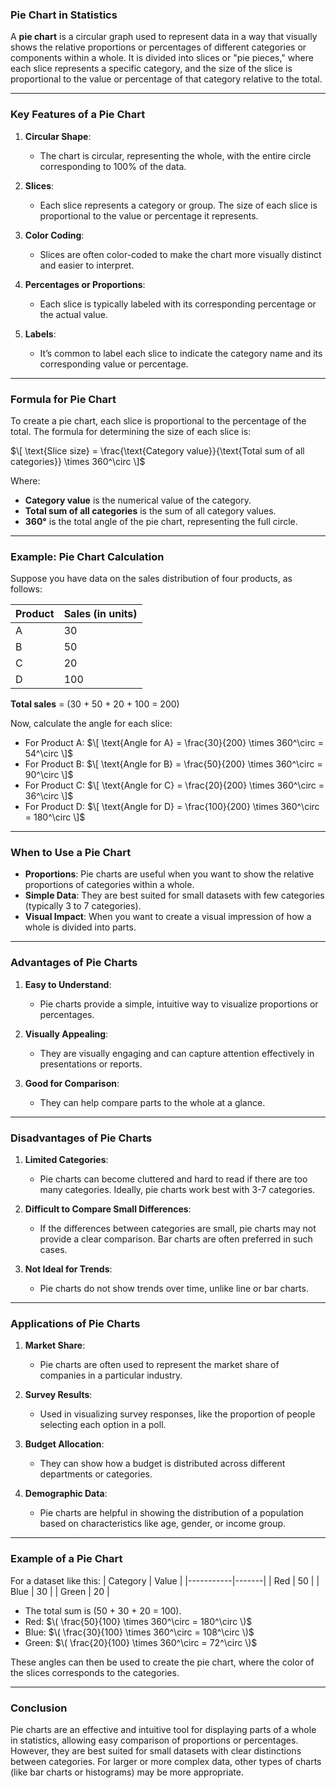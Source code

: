 ### **Pie Chart in Statistics**

A **pie chart** is a circular graph used to represent data in a way that visually shows the relative proportions or percentages of different categories or components within a whole. It is divided into slices or "pie pieces," where each slice represents a specific category, and the size of the slice is proportional to the value or percentage of that category relative to the total.

---

### **Key Features of a Pie Chart**

1. **Circular Shape**:
   - The chart is circular, representing the whole, with the entire circle corresponding to 100% of the data.

2. **Slices**:
   - Each slice represents a category or group. The size of each slice is proportional to the value or percentage it represents.

3. **Color Coding**:
   - Slices are often color-coded to make the chart more visually distinct and easier to interpret.

4. **Percentages or Proportions**:
   - Each slice is typically labeled with its corresponding percentage or the actual value.

5. **Labels**:
   - It’s common to label each slice to indicate the category name and its corresponding value or percentage.

---

### **Formula for Pie Chart**

To create a pie chart, each slice is proportional to the percentage of the total. The formula for determining the size of each slice is:

$\[
\text{Slice size} = \frac{\text{Category value}}{\text{Total sum of all categories}} \times 360^\circ
\]$

Where:
- **Category value** is the numerical value of the category.
- **Total sum of all categories** is the sum of all category values.
- **360°** is the total angle of the pie chart, representing the full circle.

---

### **Example: Pie Chart Calculation**

Suppose you have data on the sales distribution of four products, as follows:

| Product  | Sales (in units) |
|----------|------------------|
| A        | 30               |
| B        | 50               |
| C        | 20               |
| D        | 100              |

**Total sales** = \(30 + 50 + 20 + 100 = 200\)

Now, calculate the angle for each slice:
- For Product A:
  $\[
  \text{Angle for A} = \frac{30}{200} \times 360^\circ = 54^\circ
  \]$
- For Product B:
  $\[
  \text{Angle for B} = \frac{50}{200} \times 360^\circ = 90^\circ
  \]$
- For Product C:
  $\[
  \text{Angle for C} = \frac{20}{200} \times 360^\circ = 36^\circ
  \]$
- For Product D:
  $\[
  \text{Angle for D} = \frac{100}{200} \times 360^\circ = 180^\circ
  \]$

---

### **When to Use a Pie Chart**

- **Proportions**: Pie charts are useful when you want to show the relative proportions of categories within a whole.
- **Simple Data**: They are best suited for small datasets with few categories (typically 3 to 7 categories).
- **Visual Impact**: When you want to create a visual impression of how a whole is divided into parts.

---

### **Advantages of Pie Charts**

1. **Easy to Understand**:
   - Pie charts provide a simple, intuitive way to visualize proportions or percentages.
   
2. **Visually Appealing**:
   - They are visually engaging and can capture attention effectively in presentations or reports.

3. **Good for Comparison**:
   - They can help compare parts to the whole at a glance.

---

### **Disadvantages of Pie Charts**

1. **Limited Categories**:
   - Pie charts can become cluttered and hard to read if there are too many categories. Ideally, pie charts work best with 3-7 categories.
   
2. **Difficult to Compare Small Differences**:
   - If the differences between categories are small, pie charts may not provide a clear comparison. Bar charts are often preferred in such cases.

3. **Not Ideal for Trends**:
   - Pie charts do not show trends over time, unlike line or bar charts.

---

### **Applications of Pie Charts**

1. **Market Share**:
   - Pie charts are often used to represent the market share of companies in a particular industry.
   
2. **Survey Results**:
   - Used in visualizing survey responses, like the proportion of people selecting each option in a poll.

3. **Budget Allocation**:
   - They can show how a budget is distributed across different departments or categories.

4. **Demographic Data**:
   - Pie charts are helpful in showing the distribution of a population based on characteristics like age, gender, or income group.

---

### **Example of a Pie Chart**

For a dataset like this:
| Category  | Value |
|-----------|-------|
| Red       | 50    |
| Blue      | 30    |
| Green     | 20    |

- The total sum is \(50 + 30 + 20 = 100\).
- Red: $\( \frac{50}{100} \times 360^\circ = 180^\circ \)$
- Blue: $\( \frac{30}{100} \times 360^\circ = 108^\circ \)$
- Green: $\( \frac{20}{100} \times 360^\circ = 72^\circ \)$

These angles can then be used to create the pie chart, where the color of the slices corresponds to the categories.

---

### **Conclusion**

Pie charts are an effective and intuitive tool for displaying parts of a whole in statistics, allowing easy comparison of proportions or percentages. However, they are best suited for small datasets with clear distinctions between categories. For larger or more complex data, other types of charts (like bar charts or histograms) may be more appropriate.

